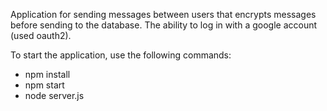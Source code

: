 Application for sending messages between users that encrypts messages before sending to the database. The ability to log in with a google account (used oauth2).

To start the application, use the following commands:
- npm install
- npm start
- node server.js

